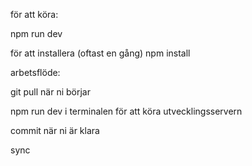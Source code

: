 för att köra:

npm run dev

för att installera (oftast en gång) npm install

arbetsflöde:

git pull när ni börjar

npm run dev i terminalen för att köra utvecklingsservern

commit när ni är klara

sync